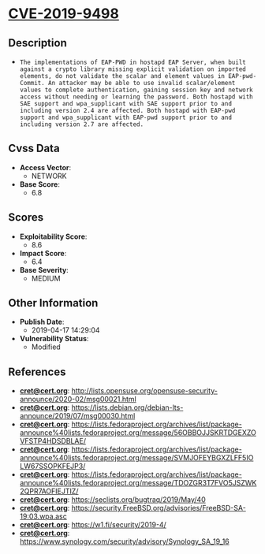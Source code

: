 
# [CVE-2019-9498](http://lists.opensuse.org/opensuse-security-announce/2020-02/msg00021.html)

## Description

- `The implementations of EAP-PWD in hostapd EAP Server, when built against a crypto library missing explicit validation on imported elements, do not validate the scalar and element values in EAP-pwd-Commit. An attacker may be able to use invalid scalar/element values to complete authentication, gaining session key and network access without needing or learning the password. Both hostapd with SAE support and wpa_supplicant with SAE support prior to and including version 2.4 are affected. Both hostapd with EAP-pwd support and wpa_supplicant with EAP-pwd support prior to and including version 2.7 are affected.`

## Cvss Data

- **Access Vector**:
  - NETWORK
- **Base Score**:
  - 6.8

## Scores

- **Exploitability Score**:
  - 8.6
- **Impact Score**:
  - 6.4
- **Base Severity**:
  - MEDIUM

## Other Information

- **Publish Date**:
  - 2019-04-17 14:29:04
- **Vulnerability Status**:
  - Modified

## References

- **cret@cert.org**: http://lists.opensuse.org/opensuse-security-announce/2020-02/msg00021.html
- **cret@cert.org**: https://lists.debian.org/debian-lts-announce/2019/07/msg00030.html
- **cret@cert.org**: https://lists.fedoraproject.org/archives/list/package-announce%40lists.fedoraproject.org/message/56OBBOJJSKRTDGEXZOVFSTP4HDSDBLAE/
- **cret@cert.org**: https://lists.fedoraproject.org/archives/list/package-announce%40lists.fedoraproject.org/message/SVMJOFEYBGXZLFF5IOLW67SSOPKFEJP3/
- **cret@cert.org**: https://lists.fedoraproject.org/archives/list/package-announce%40lists.fedoraproject.org/message/TDOZGR3T7FVO5JSZWK2QPR7AOFIEJTIZ/
- **cret@cert.org**: https://seclists.org/bugtraq/2019/May/40
- **cret@cert.org**: https://security.FreeBSD.org/advisories/FreeBSD-SA-19:03.wpa.asc
- **cret@cert.org**: https://w1.fi/security/2019-4/
- **cret@cert.org**: https://www.synology.com/security/advisory/Synology_SA_19_16
